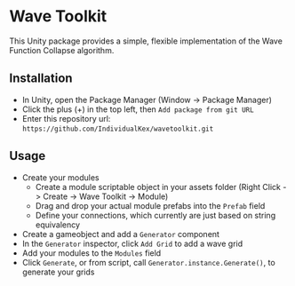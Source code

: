 # Wave Toolkit

This Unity package provides a simple, flexible implementation of the Wave Function Collapse algorithm.

## Installation

- In Unity, open the Package Manager (Window -> Package Manager)
- Click the plus (+) in the top left, then `Add package from git URL`
- Enter this repository url: `https://github.com/IndividualKex/wavetoolkit.git`

## Usage

- Create your modules
    - Create a module scriptable object in your assets folder (Right Click -> Create -> Wave Toolkit -> Module)
    - Drag and drop your actual module prefabs into the `Prefab` field
    - Define your connections, which currently are just based on string equivalency
- Create a gameobject and add a `Generator` component
- In the `Generator` inspector, click `Add Grid` to add a wave grid
- Add your modules to the `Modules` field
- Click `Generate`, or from script, call `Generator.instance.Generate()`, to generate your grids

